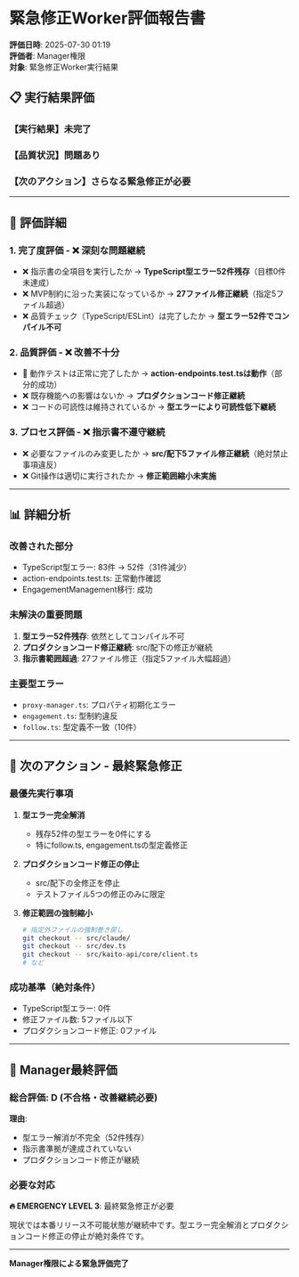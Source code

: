 # 緊急修正Worker評価報告書

**評価日時**: 2025-07-30 01:19  
**評価者**: Manager権限  
**対象**: 緊急修正Worker実行結果

## 📋 **実行結果評価**

### **【実行結果】未完了**

### **【品質状況】問題あり**

### **【次のアクション】さらなる緊急修正が必要**

---

## 🚨 **評価詳細**

### **1. 完了度評価 - ❌ 深刻な問題継続**

- ❌ 指示書の全項目を実行したか → **TypeScript型エラー52件残存**（目標0件未達成）
- ❌ MVP制約に沿った実装になっているか → **27ファイル修正継続**（指定5ファイル超過）
- ❌ 品質チェック（TypeScript/ESLint）は完了したか → **型エラー52件でコンパイル不可**

### **2. 品質評価 - ❌ 改善不十分**

- 🔶 動作テストは正常に完了したか → **action-endpoints.test.tsは動作**（部分的成功）
- ❌ 既存機能への影響はないか → **プロダクションコード修正継続**
- ❌ コードの可読性は維持されているか → **型エラーにより可読性低下継続**

### **3. プロセス評価 - ❌ 指示書不遵守継続**

- ❌ 必要なファイルのみ変更したか → **src/配下5ファイル修正継続**（絶対禁止事項違反）
- ❌ Git操作は適切に実行されたか → **修正範囲縮小未実施**

---

## 📊 **詳細分析**

### **改善された部分**
- TypeScript型エラー: 83件 → 52件（31件減少）
- action-endpoints.test.ts: 正常動作確認
- EngagementManagement移行: 成功

### **未解決の重要問題**
1. **型エラー52件残存**: 依然としてコンパイル不可
2. **プロダクションコード修正継続**: src/配下の修正が継続
3. **指示書範囲超過**: 27ファイル修正（指定5ファイル大幅超過）

### **主要型エラー**
- `proxy-manager.ts`: プロパティ初期化エラー
- `engagement.ts`: 型制約違反
- `follow.ts`: 型定義不一致（10件）

---

## 🎯 **次のアクション - 最終緊急修正**

### **最優先実行事項**

1. **型エラー完全解消**
   - 残存52件の型エラーを0件にする
   - 特にfollow.ts, engagement.tsの型定義修正

2. **プロダクションコード修正の停止**
   - src/配下の全修正を停止
   - テストファイル5つの修正のみに限定

3. **修正範囲の強制縮小**
   ```bash
   # 指定外ファイルの強制巻き戻し
   git checkout -- src/claude/
   git checkout -- src/dev.ts
   git checkout -- src/kaito-api/core/client.ts
   # など
   ```

### **成功基準（絶対条件）**
- TypeScript型エラー: 0件
- 修正ファイル数: 5ファイル以下
- プロダクションコード修正: 0ファイル

---

## 📝 **Manager最終評価**

### **総合評価: D (不合格・改善継続必要)**

**理由**:
- 型エラー解消が不完全（52件残存）
- 指示書準拠が達成されていない
- プロダクションコード修正が継続

### **必要な対応**
**🔥 EMERGENCY LEVEL 3**: 最終緊急修正が必要

現状では本番リリース不可能状態が継続中です。型エラー完全解消とプロダクションコード修正の停止が絶対条件です。

---
**Manager権限による緊急評価完了**